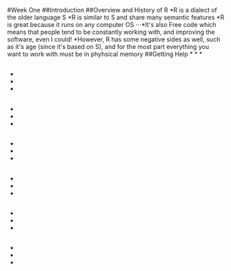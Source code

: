 #Week One
##Introduction
##Overview and History of R
*R is a dialect of the older language S
*R is similar to S and share many semantic features
*R is great because it runs on any computer OS
⋅⋅⋅*It's also Free code which means that people tend to be constantly working with, and improving the software, even I could!
*However, R has some negative sides as well, such as it's age (since it's based on S), and for the most part everything you want to work with must be in phyhsical memory
##Getting Help
*
*
*
##
*
*
*
##
*
*
*
##
*
*
*
##
*
*
*
##
*
*
*
##
*
*
*
